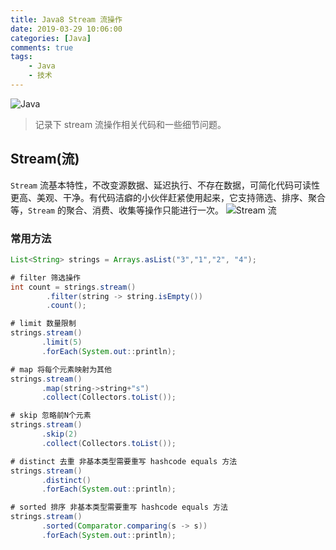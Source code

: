 ```yaml
---
title: Java8 Stream 流操作
date: 2019-03-29 10:06:00
categories: [Java]
comments: true
tags:
	- Java
	- 技术
---
```

![Java](/images/java.jpg)

>记录下 stream 流操作相关代码和一些细节问题。

## Stream(流)
`Stream` 流基本特性，不改变源数据、延迟执行、不存在数据，可简化代码可读性更高、美观、干净。有代码洁癖的小伙伴赶紧使用起来，它支持筛选、排序、聚合等，`Stream` 的聚合、消费、收集等操作只能进行一次。
![Stream 流](/images/java-stream.png)

### 常用方法
``` java
List<String> strings = Arrays.asList("3","1","2", "4");

# filter 筛选操作
int count = strings.stream()
		.filter(string -> string.isEmpty())
		.count();

# limit 数量限制
strings.stream()
	   .limit(5)
	   .forEach(System.out::println);

# map 将每个元素映射为其他
strings.stream()
       .map(string->string+"s")
       .collect(Collectors.toList());

# skip 忽略前N个元素
strings.stream()
	   .skip(2)
	   .collect(Collectors.toList());

# distinct 去重 非基本类型需要重写 hashcode equals 方法
strings.stream()
	   .distinct()
	   .forEach(System.out::println);

# sorted 排序 非基本类型需要重写 hashcode equals 方法
strings.stream()
       .sorted(Comparator.comparing(s -> s))    
	   .forEach(System.out::println);
```